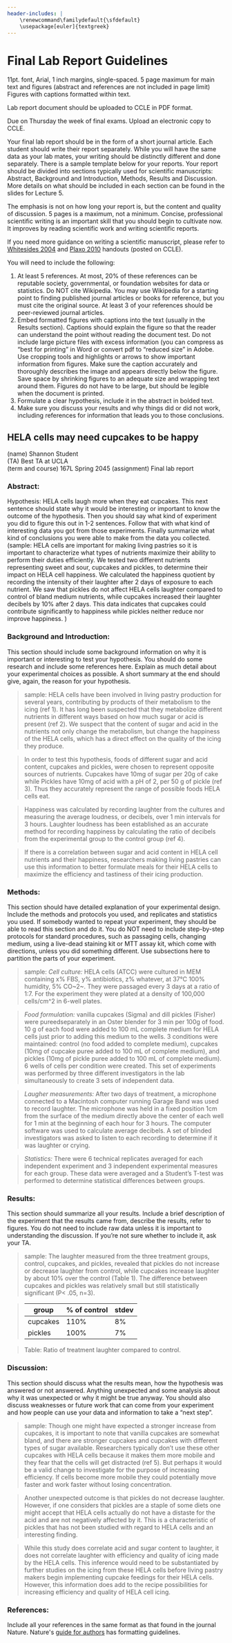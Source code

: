 ```yaml
---
header-includes: |
    \renewcommand\familydefault{\sfdefault}
    \usepackage[euler]{textgreek}
---
```

# Final Lab Report Guidelines

11pt. font, Arial, 1 inch margins, single-spaced. 5 page maximum for main text and figures (abstract and references are not included in page limit) Figures with captions formatted within text.

Lab report document should be uploaded to CCLE in PDF format.

Due on Thursday the week of final exams. Upload an electronic copy to CCLE.

Your final lab report should be in the form of a short journal article. Each student should write their report separately. While you will have the same data as your lab mates, your writing should be distinctly different and done separately.
There is a sample template below for your reports. Your report should be divided into sections typically used for scientific manuscripts: Abstract, Background and Introduction, Methods, Results and Discussion. More details on what should be included in each section can be found in the slides for Lecture 5.

The emphasis is not on how long your report is, but the content and quality of discussion. 5 pages is a maximum, not a minimum. Concise, professional scientific writing is an important skill that you should begin to cultivate now. It improves by reading scientific work and writing scientific reports.

If you need more guidance on writing a scientific manuscript, please refer to [Whitesides 2004](https://www.onlinelibrary.wiley.com/doi/abs/10.1002/adma.200400767) and [Plaxo 2010](https://www.onlinelibrary.wiley.com/doi/full/10.1002/pro.514) handouts (posted on CCLE).

You will need to include the following:

1. At least 5 references. At most, 20% of these references can be reputable society, governmental, or foundation websites for data or statistics. Do NOT cite Wikipedia. You may use Wikipedia for a starting point to finding published journal articles or books for reference, but you must cite the original source. At least 3 of your references should be peer-reviewed journal articles.
2. Embed formatted figures with captions into the text (usually in the Results section). Captions should explain the figure so that the reader can understand the point without reading the document test. Do not include large picture files with excess information (you can compress as “best for printing” in Word or convert pdf to “reduced size” in Adobe. Use cropping tools and highlights or arrows to show important information from figures. Make sure the caption accurately and thoroughly describes the image and appears directly below the figure. Save space by shrinking figures to an adequate size and wrapping text around them. Figures do not have to be large, but should be legible when the document is printed.
3. Formulate a clear hypothesis, include it in the abstract in bolded text.
4. Make sure you discuss your results and why things did or did not work, including references for information that leads you to those conclusions.
 
## HELA cells may need cupcakes to be happy
(name) Shannon Student  
(TA) Best TA at UCLA  
(term and course) 167L Spring 2045
(assignment) Final lab report

### Abstract:
Hypothesis: HELA cells laugh more when they eat cupcakes.
This next sentence should state why it would be interesting or important to know the outcome of the hypothesis. Then you should say what kind of experiment you did to figure this out in 1-2 sentences. Follow that with what kind of interesting data you got from those experiments. Finally summarize what kind of conclusions you were able to make from the data you collected.
(sample: HELA cells are important for making living pastries so it is important to characterize what types of nutrients maximize their ability to perform their duties efficiently. We tested two different nutrients representing sweet and sour, cupcakes and pickles, to determine their impact on HELA cell happiness. We calculated the happiness quotient by recording the intensity of their laughter after 2 days of exposure to each nutrient. We saw that pickles do not affect HELA cells laughter compared to control of bland medium nutrients, while cupcakes increased their laughter decibels by 10% after 2 days. This data indicates that cupcakes could contribute significantly to happiness while pickles neither reduce nor improve happiness. )

### Background and Introduction:

This section should include some background information on why it is important or interesting to test your hypothesis. You should do some research and include some references here. Explain as much detail about your experimental choices as possible. A short summary at the end should give, again, the reason for your hypothesis.

> sample: HELA cells have been involved in living pastry production for several years, contributing by products of their metabolism to the icing (ref 1). It has long been suspected that they metabolize different nutrients in different ways based on how much sugar or acid is present (ref 2). We suspect that the content of sugar and acid in the nutrients not only change the metabolism, but change the happiness of the HELA cells, which has a direct effect on the quality of the icing they produce.

> In order to test this hypothesis, foods of different sugar and acid content, cupcakes and pickles, were chosen to represent opposite sources of nutrients. Cupcakes have 10mg of sugar per 20g of cake while Pickles have 10mg of acid with a pH of 2, per 50 g of pickle (ref 3). Thus they accurately represent the range of possible foods HELA cells eat.

> Happiness was calculated by recording laughter from the cultures and measuring the average loudness, or decibels, over 1 min intervals for 3 hours. Laughter loudness has been established as an accurate method for recording happiness by calculating the ratio of decibels from the experimental group to the control group (ref 4).

> If there is a correlation between sugar and acid content in HELA cell nutrients and their happiness, researchers making living pastries can use this information to better formulate meals for their HELA cells to maximize the efficiency and tastiness of their icing production.

### Methods:

This section should have detailed explanation of your experimental design. Include the methods and protocols you used, and replicates and statistics you used. If somebody wanted to repeat your experiment, they should be able to read this section and do it. You do NOT need to include step-by-step protocols for standard procedures, such as passaging cells, changing medium, using a live-dead staining kit or MTT assay kit, which come with directions, unless you did something different. Use subsections here to partition the parts of your experiment.

> sample: *Cell culture:* HELA cells (ATCC) were cultured in MEM containing x% FBS, y% antibiotics, z% whatever, at 37℃ 100% humidity, 5% CO~2~. They were passaged every 3 days at a ratio of 1:7. For the experiment they were plated at a density of 100,000 cells/cm^2 in 6-well plates.

> *Food formulation:* vanilla cupcakes (Sigma) and dill pickles (Fisher) were pureedseparately in an Oster blender for 3 min per 100g of food. 10 g of each food were added to 100 mL complete medium for HELA cells just prior to adding this medium to the wells. 3 conditions were maintained: control (no food added to complete medium), cupcakes (10mg of cupcake puree added to 100 mL of complete medium), and pickles (10mg of pickle puree added to 100 mL of complete medium). 6 wells of cells per condition were created. This set of experiments was performed by three different investigators in the lab simultaneously to create 3 sets of independent data.

> *Laugher measurements:* After two days of treatment, a microphone connected to a Macintosh computer running Garage Band was used to record laughter. The microphone was held in a fixed position 1cm from the surface of the medium directly above the center of each well for 1 min at the beginning of each hour for 3 hours. The computer software was used to calculate average decibels. A set of blinded investigators was asked to listen to each recording to determine if it was laughter or crying.

> *Statistics:* There were 6 technical replicates averaged for each independent experiment and 3 independent experimental measures for each group. These data were averaged and a Student’s T-test was performed to determine statistical differences between groups.

### Results:

This section should summarize all your results. Include a brief description of the experiment that the results came from, describe the results, refer to figures. You do not need to include raw data unless it is important to understanding the discussion. If you’re not sure whether to include it, ask your TA.



> sample: The laughter measured from the three treatment groups, control, cupcakes, and pickles, revealed that pickles do not increase or decrease laughter from control, while cupcakes increase laughter by about 10% over the control (Table 1). The difference between cupcakes and pickles was relatively small but still statistically significant (P< .05, n=3).

> | group    | % of control | stdev |
> |----------|--------------|-------|
> | cupcakes | 110%         | 8%    |
> | pickles  | 100%         | 7%    |

> Table: Ratio of treatment laughter compared to control.


### Discussion:

This section should discuss what the results mean, how the hypothesis was answered or not answered. Anything unexpected and some analysis about why it was unexpected or why it might be true anyway. You should also discuss weaknesses or future work that can come from your experiment and how people can use your data and information to take a “next step”.

> sample: Though one might have expected a stronger increase from cupcakes, it is important to note that vanilla cupcakes are somewhat bland, and there are stronger cupcakes and cupcakes with different types of sugar available. Researchers typically don’t use these other cupcakes with HELA cells because it makes them more mobile and they fear that the cells will get distracted (ref 5). But perhaps it would be a valid change to investigate for the purpose of increasing efficiency. If cells become more mobile they could potentially move faster and work faster without losing concentration.

> Another unexpected outcome is that pickles do not decrease laughter. However, if one considers that pickles are a staple of some diets one might accept that HELA cells actually do not have a distaste for the acid and are not negatively affected by it. This is a characteristic of pickles that has not been studied with regard to HELA cells and an interesting finding.

> While this study does correlate acid and sugar content to laughter, it does not correlate laughter with efficiency and quality of icing made by the HELA cells. This inference would need to be substantiated by further studies on the icing from these HELA cells before living pastry makers begin implementing cupcake feedings for their HELA cells. However, this information does add to the recipe possibilities for increasing efficiency and quality of HELA cell icing.

### References:

Include all your references in the same format as that found in the journal Nature. Nature's [guide for authors](http://www.nature.com/nature/authors/gta/) has formatting guidelines.
